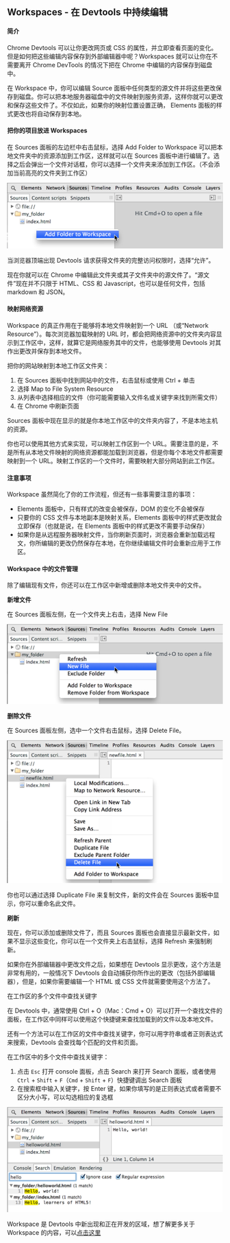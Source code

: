 ## Workspaces - 在 Devtools 中持续编辑

#### 简介

Chrome Devtools 可以让你更改网页或 CSS 的属性，并立即查看页面的变化。但是如何把这些编辑内容保存到外部编辑器中呢？Workspaces 就可以让你在不需要离开  Chrome DevTools 的情况下把在 Chrome 中编辑的内容保存到磁盘中。

在 Workspace 中，你可以编辑 Source 面板中任何类型的源文件并将这些更改保存到磁盘。你可以把本地服务器磁盘中的文件映射到服务资源，这样你就可以更改和保存这些文件了。不仅如此，如果你的映射位置设置正确， Elements 面板的样式更改也将自动保存到本地。

#### 把你的项目放进 Workspaces

在 Sources 面板的左边栏中右击鼠标，选择 Add Folder to Workspace 可以把本地文件夹中的资源添加到工作区，这样就可以在 Sources 面板中进行编辑了。选择之后会弹出一个文件对话框，你可以选择一个文件夹来添加到工作区。（不会添加当前高亮的文件夹到工作区）

![addfolder](../../images/addfolder.png)

当浏览器顶端出现 Devtools 请求获得文件夹的完整访问权限时，选择“允许”。

现在你就可以在 Chrome 中编辑此文件夹或其子文件夹中的源文件了。“源文件”现在并不只限于 HTML、CSS 和 Javascript，也可以是任何文件，包括 markdown 和 JSON。

#### 映射网络资源

Workspace 的真正作用在于能够将本地文件映射到一个 URL （或“Network Resource”）。每次浏览器加载映射的 URL 时，都会把网络资源中的文件夹内容显示到工作区中，这样，就算它是网络服务其中的文件，也能够使用 Devtools 对其作出更改并保存到本地文件。

把你的网站映射到本地工作区文件夹：

1. 在 Sources 面板中找到网站中的文件，右击鼠标或使用 Ctrl + 单击
2. 选择 Map to File System Resource
3. 从列表中选择相应的文件（你可能需要输入文件名或关键字来找到所需文件）
4. 在 Chrome 中刷新页面

Sources 面板中现在显示的就是你本地工作区中的文件夹内容了，不是本地主机的资源。

你也可以使用其他方式来实现，可以映射工作区到一个 URL。需要注意的是，不是所有从本地文件映射的网络资源都能加载到浏览器，但是你每个本地文件都需要映射到一个 URL。映射工作区的一个文件时，需要映射大部分网站到此工作区。

#### 注意事项

Workspace 虽然简化了你的工作流程，但还有一些事需要注意的事项：

- Elements 面板中，只有样式的改变会被保存，DOM 的变化不会被保存
- 只要你的 CSS 文件与本地副本是映射关系，Elements 面板中的样式更改就会立即保存（也就是说，在 Elements 面板中的样式更改不需要手动保存）
- 如果你是从远程服务器映射文件，当你刷新页面时，浏览器会重新加载远程文，你所编辑的更改仍然保存在本地，在你继续编辑文件时会重新应用于工作区。

#### Workspace 中的文件管理

除了编辑现有文件，你还可以在工作区中新增或删除本地文件夹中的文件。

<strong>新增文件</strong>

在 Sources 面板左侧，在一个文件夹上右击，选择 New File

![newfile](../../images/newfile.png)

<strong>删除文件</strong>

在 Sources 面板左侧，选中一个文件右击鼠标，选择 Delete File。

![deletefile](../../images/deletefile.png)

你也可以通过选择  Duplicate File 来复制文件，新的文件会在 Sources 面板中显示，你可以重命名此文件。

<strong>刷新</strong>

现在，你可以添加或删除文件了，而且 Sources 面板也会直接显示最新文件，如果不显示这些变化，你可以在一个文件夹上右击鼠标，选择 Refresh 来强制刷新。

如果你在外部编辑器中更改文件之后，如果想在 Devtools 显示更改，这个方法是非常有用的，一般情况下 Devtools 会自动捕获你所作出的更改（包括外部编辑器），但是，如果你需要编辑一个 HTML 或 CSS 文件就需要使用这个方法了。

在工作区的多个文件中查找关键字

在 Devtools 中，通常使用 Ctrl + O（Mac：Cmd + O）可以打开一个查找文件的面板，在工作区中同样可以使用这个快捷键来查找加载到的文件以及本地文件。

还有一个方法可以在工作区的文件中查找关键字，你可以用字符串或者正则表达式来搜索，Devtools 会查找每个匹配的文件和页面。

在工作区中的多个文件中查找关键字：

1. 点击 `Esc` 打开 console 面板，点击 Search 来打开 Search 面板，或者使用 `Ctrl` + `Shift` + `F`（`Cmd` + `Shift` + `F`）快捷键调出 Search 面板
2. 在搜索框中输入关键字，按 Enter 键，如果你填写的是正则表达式或者需要不区分大小写，可以勾选相应的复选框

![searchacross](../../images/searchacross.png)

Workspace 是 Devtools 中新出现和正在开发的区域，想了解更多关于 Workspace 的内容，可以[点击这里](https://github.com/GoogleChrome/devtools-docs/issues/30)